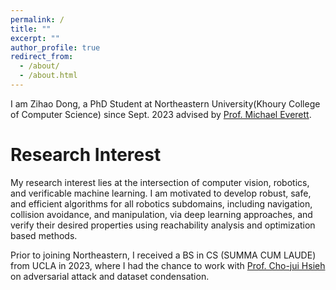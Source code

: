 ```yaml
---
permalink: /
title: ""
excerpt: ""
author_profile: true
redirect_from: 
  - /about/
  - /about.html
---
```


I am Zihao Dong, a PhD Student at Northeastern University(Khoury College of Computer Science) since Sept. 2023 advised by [Prof. Michael Everett](mfe7.github.io).

Research Interest
======
My research interest lies at the intersection of computer vision, robotics, and verificable machine learning. I am motivated to develop robust, safe, and efficient algorithms for all robotics subdomains, including navigation, collision avoidance, and manipulation, via deep learning approaches, and verify their desired properties using reachability analysis and optimization based methods.

Prior to joining Northeastern, I received a BS in CS (SUMMA CUM LAUDE) from UCLA in 2023, where I had the chance to work with [Prof. Cho-jui Hsieh](https://web.cs.ucla.edu/~chohsieh/) on adversarial attack and dataset condensation.